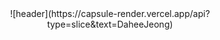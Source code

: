 <div align="center">
  ![header](https://capsule-render.vercel.app/api?type=slice&text=DaheeJeong)
</div>
